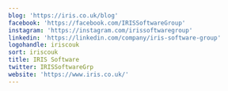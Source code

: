 ```yaml
---
blog: 'https://iris.co.uk/blog'
facebook: 'https://facebook.com/IRISSoftwareGroup'
instagram: 'https://instagram.com/irissoftwaregroup'
linkedin: 'https://linkedin.com/company/iris-software-group'
logohandle: iriscouk
sort: iriscouk
title: IRIS Software
twitter: IRISSoftwareGrp
website: 'https://www.iris.co.uk/'
---
```

